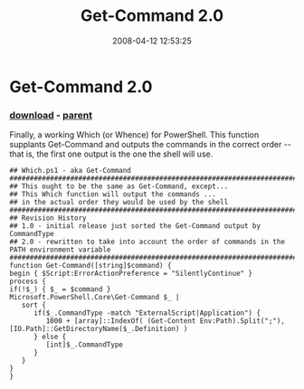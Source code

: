 ﻿---
pid:            173
poster:         Joel Bennett
title:          Get-Command 2.0
date:           2008-04-12 12:53:25
format:         posh
parent:         122
parent:         122

---

# Get-Command 2.0

### [download](173.ps1) - [parent](122.md)

Finally, a working Which (or Whence) for PowerShell. This function supplants Get-Command and outputs the commands in the correct order -- that is, the first one output is the one the shell will use.

```posh
## Which.ps1 - aka Get-Command
###################################################################################################
## This ought to be the same as Get-Command, except...
## This Which function will output the commands ...
## in the actual order they would be used by the shell
##################################################################################################
## Revision History
## 1.0 - initial release just sorted the Get-Command output by CommandType
## 2.0 - rewritten to take into account the order of commands in the PATH environment variable
##################################################################################################
function Get-Command([string]$command) {
begin { $Script:ErrorActionPreference = "SilentlyContinue" }
process {
if(!$_) { $_ = $command }
Microsoft.PowerShell.Core\Get-Command $_ |
   sort {
      if($_.CommandType -match "ExternalScript|Application") {
         1000 + [array]::IndexOf( (Get-Content Env:Path).Split(";"), [IO.Path]::GetDirectoryName($_.Definition) )
      } else {
         [int]$_.CommandType
      }
   }
}
}

```
